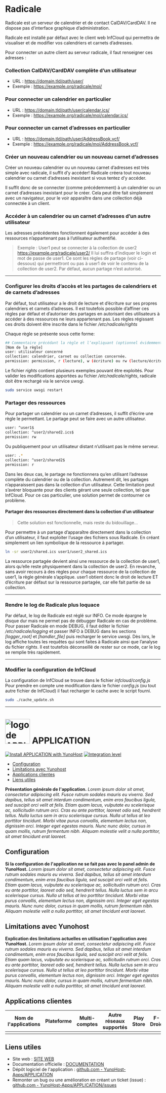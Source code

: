 # Radicale

Radicale est un serveur de calendrier et de contact CalDAV/CardDAV. Il ne dispose pas d’interface graphique d’administration.

Radicale est installé par défaut avec le client web InfCloud qui permettra de visualiser et de modifier vos calendriers et carnets d’adresses.

Pour connecter un autre client au serveur radicale, il faut renseigner ces adresses :

### Collection CalDAV/CardDAV complète d’un utilisateur
- URL : https://domain.tld/path/user/
- Exemple : https://example.org/radicale/moi/

### Pour connecter un calendrier en particulier
- URL : https://domain.tld/path/user/calendar.ics/
- Exemple : https://example.org/radicale/moi/calendar.ics/

### Pour connecter un carnet d’adresses en particulier
- URL : https://domain.tld/path/user/AddressBook.vcf/
- Exemple : https://example.org/radicale/moi/AddressBook.vcf/

### Créer un nouveau calendrier ou un nouveau carnet d’adresses
Créer un nouveau calendrier ou un nouveau carnet d’adresses est très simple avec radicale, il suffit d’y accéder! Radicale créera tout nouveau calendrier ou carnet d’adresses inexistant si vous tentez d’y accéder.

Il suffit donc de se connecter (comme précédemment) à un calendrier ou un carnet d’adresses inexistant pour le créer.
Cela peut être fait simplement avec un navigateur, pour le voir apparaître dans une collection déjà connectée à un client.

### Accéder à un calendrier ou un carnet d’adresses d’un autre utilisateur
Les adresses précédentes fonctionnent également pour accéder à des ressources n’appartenant pas à l’utilisateur authentifié.

> Exemple :
> User1 peut se connecter à la collection de user2
> https://example.org/radicale/user2/
> Il lui suffira d’indiquer le login et mot de passe de user1.
> Ce sont les règles de partage (voir ci-dessous) qui permettront ou pas à user1 de voir le contenu de la collection de user2.
> Par défaut, aucun partage n’est autorisé.

---

### Configurer les droits d’accès et les partages de calendriers et de carnets d’adresses
Par défaut, tout utilisateur a le droit de lecture et d’écriture sur ses propres calendriers et carnets d’adresses.
Il est toutefois possible d’affiner ces règles par défaut et d’autoriser des partages en autorisant des utilisateurs à accéder à des ressources ne leurs appartenant pas.
Les règles régissant ces droits doivent être inscrite dans le fichier */etc/radicale/rights*

Chaque règle se présente sous cette forme:
```bash
## Commentaire précédant la règle et l’expliquant (optionnel évidemment)
[Nom de la règle]
user: utilisateur concerné
collection: calendrier, carnet ou collection concernée.
permission: permission, r (lecture), w (écriture) ou rw (lecture/écriture)
```
Le fichier *rights* contient plusieurs exemples pouvant être exploités.
Pour valider les modifications apportées au fichier */etc/radicale/rights*, radicale doit être rechargé via le service uwsgi.
```bash
sudo service uwsgi restart
```

### Partager des ressources
Pour partager un calendrier ou un carnet d’adresses, il suffit d’écrire une règle le permettant. Le partage peut se faire avec un autre utilisateur.
```bash
user: ^user1$
collection: ^user2/shared2.ics$
permission: rw
```
Ou publiquement pour un utilisateur distant n’utilisant pas le même serveur.
```bash
user: .*
collection: ^user2/shared2$
permission: r
```
Dans les deux cas, le partage ne fonctionnera qu’en utilisant l’adresse complète du calendrier ou de la collection. Autrement dit, les partages n’apparaissent pas dans la collection d’un utilisateur.
Cette limitation peut s’avérer bloquante pour des clients gérant une seule collection, tel que InfCloud. Pour ce cas particulier, une solution permet de contourner ce problème.

#### Partager des ressources directement dans la collection d’un utilisateur
> Cette solution est fonctionnelle, mais reste du bidouillage…

Pour permettre à un partage d’apparaître directement dans la collection d’un utilisateur, il faut exploiter l’usage des fichiers sous Radicale.
En créant simplement un lien symbolique de la ressource à partager.
```bash
ln -sr user2/shared.ics user1/user2_shared.ics
```
La ressource partagée devient ainsi une ressource de la collection de user1, alors qu’elle reste physiquement dans la collection de user2.
En revanche, sans avoir recours à des règles pour chaque ressource de la collection de user1, la règle générale s’applique. user1 obtient donc le droit de lecture ET d’écriture par défaut sur la ressource partagée, car elle fait partie de sa collection.

---

### Rendre le log de Radicale plus loquace
Par défaut, le log de Radicale est réglé sur INFO. Ce mode épargne le disque dur mais ne permet pas de débugger Radicale en cas de problème.
Pour passer Radicale en mode DEBUG, il faut éditer le fichier */etc/radicale/logging* et passer INFO à DEBUG dans les sections *[logger_root]* et *[handler_file]* puis recharger le service uwsgi.
Dès lors, le log affiche toutes les requêtes qui sont faites à Radicale ainsi que l’analyse du fichier *rights*.
Il est toutefois déconseillé de rester sur ce mode, car le log se remplie très rapidement.

---

### Modifier la configuration de InfCloud
La configuration de InfCloud se trouve dans le fichier *infcloud/config.js*
Pour prendre en compte une modification dans le fichier *config.js* (ou tout autre fichier de InfCloud) il faut recharger le cache avec le script fourni.
```bash
sudo ./cache_update.sh
```

------------------

# <img src="/images/APPLICATION_logo.svg" width="80px" alt="logo de APPLICATION"> APPLICATION

[![Install APPLICATION with YunoHost](https://install-app.yunohost.org/install-with-yunohost.png)](https://install-app.yunohost.org/?app=APPLICATION) [![Integration level](https://dash.yunohost.org/integration/APPLICATION.svg)](https://dash.yunohost.org/appci/app/APPLICATION)

- [Configuration](#configuration)
- [Limitations avec Yunohost](#limitations-avec-yunohost)
- [Applications clientes](#applications-clients)
- [Liens utiles](#liens-utiles)

**Présentation générale de l'application.** *Lorem ipsum dolor sit amet, consectetur adipiscing elit. Fusce rutrum sodales mauris eu viverra. Sed dapibus, tellus sit amet interdum condimentum, enim eros faucibus ligula, sed suscipit orci velit at felis. Etiam quam lacus, vulputate eu scelerisque ac, sollicitudin rutrum orci. Cras eu ante porttitor, laoreet odio sed, hendrerit tellus. Nulla luctus sem in arcu scelerisque cursus. Nulla ut tellus at leo porttitor tincidunt. Morbi vitae purus convallis, elementum lectus non, dignissim orci. Integer eget egestas mauris. Nunc nunc dolor, cursus in quam mollis, rutrum fermentum nibh. Aliquam molestie velit a nulla porttitor, sit amet tincidunt erat laoreet.*

## Configuration

**Si la configuration de l'application ne se fait pas avec le panel admin de YunoHost.** *Lorem ipsum dolor sit amet, consectetur adipiscing elit. Fusce rutrum sodales mauris eu viverra. Sed dapibus, tellus sit amet interdum condimentum, enim eros faucibus ligula, sed suscipit orci velit at felis. Etiam quam lacus, vulputate eu scelerisque ac, sollicitudin rutrum orci. Cras eu ante porttitor, laoreet odio sed, hendrerit tellus. Nulla luctus sem in arcu scelerisque cursus. Nulla ut tellus at leo porttitor tincidunt. Morbi vitae purus convallis, elementum lectus non, dignissim orci. Integer eget egestas mauris. Nunc nunc dolor, cursus in quam mollis, rutrum fermentum nibh. Aliquam molestie velit a nulla porttitor, sit amet tincidunt erat laoreet.*

## Limitations avec Yunohost

**Explication des limitations actuelles en utilisation l'application avec YunoHost.** *Lorem ipsum dolor sit amet, consectetur adipiscing elit. Fusce rutrum sodales mauris eu viverra. Sed dapibus, tellus sit amet interdum condimentum, enim eros faucibus ligula, sed suscipit orci velit at felis. Etiam quam lacus, vulputate eu scelerisque ac, sollicitudin rutrum orci. Cras eu ante porttitor, laoreet odio sed, hendrerit tellus. Nulla luctus sem in arcu scelerisque cursus. Nulla ut tellus at leo porttitor tincidunt. Morbi vitae purus convallis, elementum lectus non, dignissim orci. Integer eget egestas mauris. Nunc nunc dolor, cursus in quam mollis, rutrum fermentum nibh. Aliquam molestie velit a nulla porttitor, sit amet tincidunt erat laoreet.*

## Applications clientes

| Nom de l'applications | Plateforme | Multi-comptes | Autre réseaux supportés | Play Store | F-Droid | Apple Store | *Autres* |
|-----------------------|------------|---------------|-------------------------|------------|---------|-------------|----------|
|                       |            |               |                         |            |         |             |          |

## Liens utiles

 + Site web : [SITE WEB](#)
 + Documentation officielle : [DOCUMENTATION](#)
 + Dépôt logiciel de l'application : [github.com - YunoHost-Apps/APPLICATION](https://github.com/YunoHost-Apps/APPLICATION_ynh)
 + Remonter un bug ou une amélioration en créant un ticket (issue) : [github.com - YunoHost-Apps/APPLICATION/issues](https://github.com/YunoHost-Apps/APPLICATION_ynh/issues)
